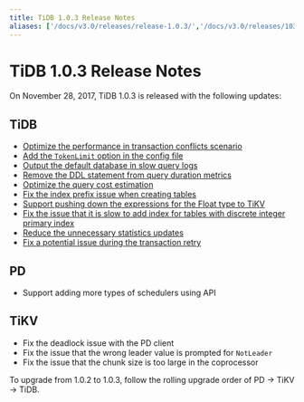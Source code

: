 ```yaml
---
title: TiDB 1.0.3 Release Notes
aliases: ['/docs/v3.0/releases/release-1.0.3/','/docs/v3.0/releases/103/','/docs/releases/103/']
---
```


# TiDB 1.0.3 Release Notes

On November 28, 2017, TiDB 1.0.3 is released with the following updates:

## TiDB

- [Optimize the performance in transaction conflicts scenario](https://github.com/pingcap/tidb/pull/5051)
- [Add the `TokenLimit` option in the config file](https://github.com/pingcap/tidb/pull/5107)
- [Output the default database in slow query logs](https://github.com/pingcap/tidb/pull/5107)
- [Remove the DDL statement from query duration metrics](https://github.com/pingcap/tidb/pull/5107)
- [Optimize the query cost estimation](https://github.com/pingcap/tidb/pull/5140)
- [Fix the index prefix issue when creating tables](https://github.com/pingcap/tidb/pull/5149)
- [Support pushing down the expressions for the Float type to TiKV](https://github.com/pingcap/tidb/pull/5153)
- [Fix the issue that it is slow to add index for tables with discrete integer primary index](https://github.com/pingcap/tidb/pull/5155)
- [Reduce the unnecessary statistics updates](https://github.com/pingcap/tidb/pull/5164)
- [Fix a potential issue during the transaction retry](https://github.com/pingcap/tidb/pull/5219)

## PD

- Support adding more types of schedulers using API

## TiKV

- Fix the deadlock issue with the PD client
- Fix the issue that the wrong leader value is prompted for `NotLeader`
- Fix the issue that the chunk size is too large in the coprocessor

To upgrade from 1.0.2 to 1.0.3, follow the rolling upgrade order of PD -> TiKV -> TiDB.
